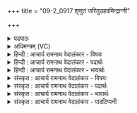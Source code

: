 +++
title = "09-2_0917 शृणुतं जरितुउहवमिन्द्राग्नी"

+++
<details><summary>पदपाठः</summary>

शृणुत꣢म्। ज꣣रितुः꣢। ह꣡व꣢꣯म्। इ꣡न्द्रा꣢꣯ग्नी। इ꣡न्द्र꣢꣯। अ꣣ग्नीइ꣡ति꣢꣯। व꣡न꣢꣯तम्। गि꣡रः꣢꣯। ई꣣शाना꣢। पि꣣प्यतम्। धि꣡यः꣢꣯। ९१७।
</details>

<details><summary>अधिमन्त्रम् (VC)</summary>

- इन्द्राग्नी
- वसिष्ठो मैत्रावरुणिः
- गायत्री
- षड्जः
</details>

<details><summary>हिन्दी : आचार्य रामनाथ वेदालंकार - विषयः</summary>

अगले मन्त्र में आत्मा और मन को उद्बोधन देते हैं।
</details>

<details><summary>हिन्दी : आचार्य रामनाथ वेदालंकार - पदार्थः</summary>

पदार्थान्वयभाषाः -  हे (इन्द्राग्नी) आत्मा और मन ! तुम दोनों (जरितुः) प्रशंसक के (हवम्) उद्बोधन को (शृणुतम्) सुनो। (गिरः) स्तुतिवाणियों को (वनतम्) उच्चारित करो। (ईशाना) देह के अधिष्ठाता तुम दोनों (धियः) ज्ञानों और कर्मों को (पिप्यतम्) बढ़ाओ ॥२॥ यहाँ एक कर्त्ता-कारक से अनेक क्रियाओं का योग होने से दीपक अलङ्कार है ॥२॥
</details>

<details><summary>हिन्दी : आचार्य रामनाथ वेदालंकार - भावार्थः</summary>

भावार्थभाषाः -  मनुष्य को चाहिए कि आत्मा और मन का उपयोग करके परमेश्वर की उपासना,ज्ञान का संग्रह तथा सत्कर्म करे ॥२॥
</details>

<details><summary>संस्कृत : आचार्य रामनाथ वेदालंकार - विषयः</summary>

अथात्ममनसी प्रोद्बोध्येते।
</details>

<details><summary>संस्कृत : आचार्य रामनाथ वेदालंकार - पदार्थः</summary>

पदार्थान्वयभाषाः -  हे (इन्द्राग्नी) आत्ममनसी ! युवाम् (जरितुः) प्रशंसकस्य (हवम्) उद्बोधनम् (शृणुतम्) आकर्णयतम्। (गिरः) स्तुतिवाचः (वनतम्) उच्चारयतम्। [वन शब्दे संभक्तौ च।] (ईशाना) ईशानौ, देहस्य अधिष्ठातारौ युवाम् (धियः) प्रज्ञाः कर्माणि च (पिप्यतम्) वर्धयतम्। [ओप्यायी वृद्धौ धातोर्लोटि प्यायः पीभावश्छान्दसः] ॥२॥ अत्रैकेन कर्तृकारकेणानेकक्रियायोगाद् दीपकालङ्कारः ॥२॥
</details>

<details><summary>संस्कृत : आचार्य रामनाथ वेदालंकार - भावार्थः</summary>

भावार्थभाषाः -  मनुष्येणात्ममनसी उपयुज्य परमेश्वरोपासना ज्ञानार्जनं सत्कर्माणि च कार्याणि ॥२॥
</details>

<details><summary>संस्कृत : आचार्य रामनाथ वेदालंकार - पादटिप्पनी</summary>

टिप्पणी:   १.ऋ० ७।९४।२।
</details>